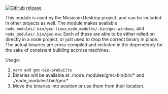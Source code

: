 
[![GitHub release](https://img.shields.io/github/release/etaletai13/gmc.svg?style=for-the-badge)](https://github.com/etaletai13/gmc/releases/tag/v1.5.1)

This module is used by the Musicoin Desktop project, and can be included in other projects as well. The module makes available `node_modules/.bin/gmc-linux`,`node_modules/.bin/gmc-windows`, and `node_modules/.bin/gmc-mac` Each of these are able to be either relied on directly in a node project, or just used to drop the correct binary in place. The actual binaries are cross-compiled and included in the dependency for the sake of consistent building accross machines.

Usage:

1. `yarn add gmc-bin-prebuilts`
2. Binaries will be available at ./node_modules/gmc-bin/bin/* and ./node_modules/.bin/gmc*
3. Move the binaries into position or use them from their location.
